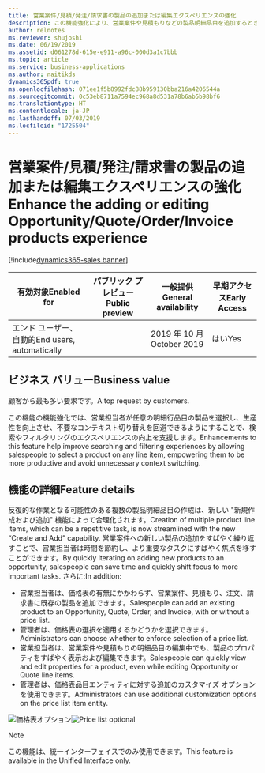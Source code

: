 ```yaml
---
title: 営業案件/見積/発注/請求書の製品の追加または編集エクスペリエンスの強化
description: この機能強化により、営業案件や見積もりなどの製品明細品目を追加するときに、商品を簡単に検索およびフィルター処理するためのより単純で直感的なエクスペリエンスが提供されます。 さらに、価格表を必須にする必要があるかどうかを設定するための組織レベルのオプションも提供されます。
author: relnotes
ms.reviewer: shujoshi
ms.date: 06/19/2019
ms.assetid: d061278d-615e-e911-a96c-000d3a1c7bbb
ms.topic: article
ms.service: business-applications
ms.author: naitikds
dynamics365pdf: true
ms.openlocfilehash: 071ee1f5b8992fdc88b959130bba216a4206544a
ms.sourcegitcommit: 0c53eb8711a7594ec968a8d531a78b6ab5b98bf6
ms.translationtype: HT
ms.contentlocale: ja-JP
ms.lasthandoff: 07/03/2019
ms.locfileid: "1725504"
---
```

# <a name="enhance-the-adding-or-editing-opportunityquoteorderinvoice-products-experience"></a><span data-ttu-id="8ab4d-104">営業案件/見積/発注/請求書の製品の追加または編集エクスペリエンスの強化</span><span class="sxs-lookup"><span data-stu-id="8ab4d-104">Enhance the adding or editing Opportunity/Quote/Order/Invoice products experience</span></span>
[!include[dynamics365-sales banner](../includes/dynamics365-sales.md)]

| <span data-ttu-id="8ab4d-105">有効対象</span><span class="sxs-lookup"><span data-stu-id="8ab4d-105">Enabled for</span></span>    |  <span data-ttu-id="8ab4d-106">パブリック プレビュー</span><span class="sxs-lookup"><span data-stu-id="8ab4d-106">Public preview</span></span> | <span data-ttu-id="8ab4d-107">一般提供</span><span class="sxs-lookup"><span data-stu-id="8ab4d-107">General availability</span></span> | <span data-ttu-id="8ab4d-108">早期アクセス</span><span class="sxs-lookup"><span data-stu-id="8ab4d-108">Early Access</span></span> |
| ---------- | ---------- |---------- |---------- |
|<span data-ttu-id="8ab4d-109">エンド ユーザー、自動的</span><span class="sxs-lookup"><span data-stu-id="8ab4d-109">End users, automatically</span></span>|| <span data-ttu-id="8ab4d-110">2019 年 10 月</span><span class="sxs-lookup"><span data-stu-id="8ab4d-110">October 2019</span></span>|<span data-ttu-id="8ab4d-111">はい</span><span class="sxs-lookup"><span data-stu-id="8ab4d-111">Yes</span></span> |


## <a name="business-value"></a><span data-ttu-id="8ab4d-112">ビジネス バリュー</span><span class="sxs-lookup"><span data-stu-id="8ab4d-112">Business value</span></span>
<!-- bv start -->
<span data-ttu-id="8ab4d-113">顧客から最も多い要求です。</span><span class="sxs-lookup"><span data-stu-id="8ab4d-113">A top request by customers.</span></span> 

<span data-ttu-id="8ab4d-114">この機能の機能強化では、営業担当者が任意の明細行品目の製品を選択し、生産性を向上させ、不要なコンテキスト切り替えを回避できるようにすることで、検索やフィルタリングのエクスペリエンスの向上を支援します。</span><span class="sxs-lookup"><span data-stu-id="8ab4d-114">Enhancements to this feature help improve searching and filtering experiences by allowing salespeople to select a product on any line item, empowering them to be more productive and avoid unnecessary context switching.</span></span>
<!-- bv end -->



## <a name="feature-details"></a><span data-ttu-id="8ab4d-115">機能の詳細</span><span class="sxs-lookup"><span data-stu-id="8ab4d-115">Feature details</span></span>
<!--feature detail start -->
<span data-ttu-id="8ab4d-116">反復的な作業となる可能性のある複数の製品明細品目の作成は、新しい "新規作成および追加" 機能によって合理化されます。</span><span class="sxs-lookup"><span data-stu-id="8ab4d-116">Creation of multiple product line items, which can be a repetitive task, is now streamlined with the new “Create and Add” capability.</span></span> <span data-ttu-id="8ab4d-117">営業案件への新しい製品の追加をすばやく繰り返すことで、営業担当者は時間を節約し、より重要なタスクにすばやく焦点を移すことができます。</span><span class="sxs-lookup"><span data-stu-id="8ab4d-117">By quickly iterating on adding new products to an opportunity, salespeople can save time and quickly shift focus to more important tasks.</span></span> <span data-ttu-id="8ab4d-118">さらに:</span><span class="sxs-lookup"><span data-stu-id="8ab4d-118">In addition:</span></span>  

- <span data-ttu-id="8ab4d-119">営業担当者は、価格表の有無にかかわらず、営業案件、見積もり、注文、請求書に既存の製品を追加できます。</span><span class="sxs-lookup"><span data-stu-id="8ab4d-119">Salespeople can add an existing product to an Opportunity, Quote, Order, and Invoice, with or without a price list.</span></span>  
- <span data-ttu-id="8ab4d-120">管理者は、価格表の選択を適用するかどうかを選択できます。</span><span class="sxs-lookup"><span data-stu-id="8ab4d-120">Administrators can choose whether to enforce selection of a price list.</span></span>  
- <span data-ttu-id="8ab4d-121">営業担当者は、営業案件や見積もりの明細品目の編集中でも、製品のプロパティをすばやく表示および編集できます。</span><span class="sxs-lookup"><span data-stu-id="8ab4d-121">Salespeople can quickly view and edit properties for a product, even while editing Opportunity or Quote line items.</span></span>  
- <span data-ttu-id="8ab4d-122">管理者は、価格表品目エンティティに対する追加のカスタマイズ オプションを使用できます。</span><span class="sxs-lookup"><span data-stu-id="8ab4d-122">Administrators can use additional customization options on the price list item entity.</span></span>
<!--feature detail end -->

  <span data-ttu-id="8ab4d-123">![価格表オプション](media/pricelist-optional.png "価格表オプション")</span><span class="sxs-lookup"><span data-stu-id="8ab4d-123">![Price list optional](media/pricelist-optional.png "Price list optional")</span></span>
<!-- Picture 1 -->

> [!NOTE]
> <span data-ttu-id="8ab4d-124">この機能は、統一インターフェイスでのみ使用できます。</span><span class="sxs-lookup"><span data-stu-id="8ab4d-124">This feature is available in the Unified Interface only.</span></span>







